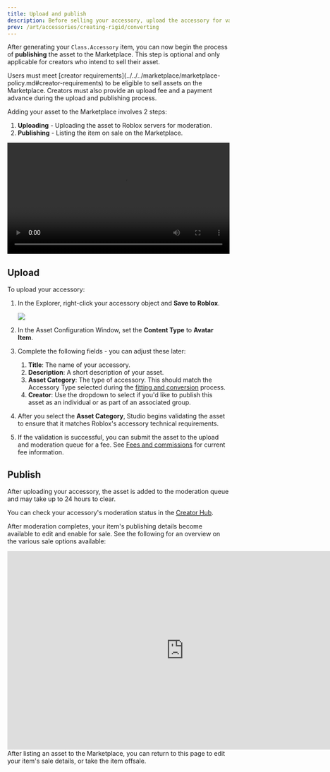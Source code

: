 ```yaml
---
title: Upload and publish
description: Before selling your accessory, upload the accessory for validation and moderation.
prev: /art/accessories/creating-rigid/converting
---
```


After generating your `Class.Accessory` item, you can now begin the process of **publishing** the asset to the Marketplace. This step is optional and only applicable for creators who intend to sell their asset.

<Alert severity = 'warning'>
Users must meet [creator requirements](../../../marketplace/marketplace-policy.md#creator-requirements) to be eligible to sell assets on the Marketplace. Creators must also provide an upload fee and a payment advance during the upload and publishing process.
</Alert>

Adding your asset to the Marketplace involves 2 steps:

1. **Uploading** - Uploading the asset to Roblox servers for moderation.
2. **Publishing** - Listing the item on sale on the Marketplace.

<video controls src="../../../assets/art/accessories/creating-rigid/Publishing.mp4" width="100%"></video>

## Upload

To upload your accessory:

1. In the Explorer, right-click your accessory object and **Save to Roblox**.

   <img src="../../../assets/art/accessories/creating-rigid/Outliner-Save-To-Roblox.png" />

2. In the Asset Configuration Window, set the **Content Type** to **Avatar Item**.
3. Complete the following fields - you can adjust these later:

   1. **Title**: The name of your accessory.
   2. **Description**: A short description of your asset.
   3. **Asset Category**: The type of accessory. This should match the Accessory Type selected during the [fitting and conversion](../../../art/accessories/creating-rigid/converting.md) process.
   4. **Creator**: Use the dropdown to select if you'd like to publish this asset as an individual or as part of an associated group.

4. After you select the **Asset Category**, Studio begins validating the asset to ensure that it matches Roblox's accessory technical requirements.
5. If the validation is successful, you can submit the asset to the upload and moderation queue for a fee. See [Fees and commissions](../../../marketplace/marketplace-fees-and-commissions.md) for current fee information.

## Publish

After uploading your accessory, the asset is added to the moderation queue and may take up to 24 hours to clear.

You can check your accessory's moderation status in the [Creator Hub](https://create.roblox.com/dashboard/creations).

After moderation completes, your item's publishing details become available to edit and enable for sale. See the following for an overview on the various sale options available:

<iframe width="800" height="450" src="https://www.youtube-nocookie.com/embed/swQW2VS9ZMA" title="YouTube video player" frameborder="0" allow="accelerometer; clipboard-write; encrypted-media; gyroscope; picture-in-picture" allowfullscreen></iframe>
<br />
After listing an asset to the Marketplace, you can return to this page to edit your item's sale details, or take the item offsale.
